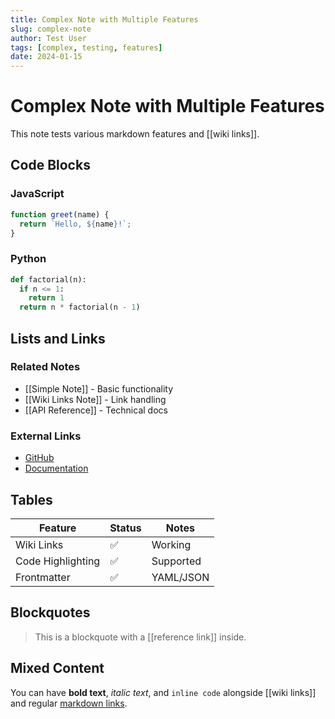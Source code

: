 ```yaml
---
title: Complex Note with Multiple Features
slug: complex-note
author: Test User
tags: [complex, testing, features]
date: 2024-01-15
---
```


# Complex Note with Multiple Features

This note tests various markdown features and [[wiki links]].

## Code Blocks

### JavaScript
```javascript
function greet(name) {
  return `Hello, ${name}!`;
}
```

### Python
```python
def factorial(n):
  if n <= 1:
    return 1
  return n * factorial(n - 1)
```

## Lists and Links

### Related Notes
- [[Simple Note]] - Basic functionality
- [[Wiki Links Note]] - Link handling
- [[API Reference]] - Technical docs

### External Links
- [GitHub](https://github.com)
- [Documentation](https://docs.example.com)

## Tables

| Feature | Status | Notes |
|---------|--------|-------|
| Wiki Links | ✅ | Working |
| Code Highlighting | ✅ | Supported |
| Frontmatter | ✅ | YAML/JSON |

## Blockquotes

> This is a blockquote with a [[reference link]] inside.

## Mixed Content

You can have **bold text**, *italic text*, and `inline code` alongside [[wiki links]] and regular [markdown links](https://example.com). 